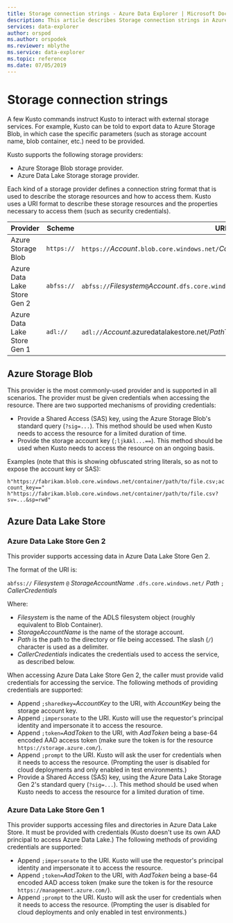 ```yaml
---
title: Storage connection strings - Azure Data Explorer | Microsoft Docs
description: This article describes Storage connection strings in Azure Data Explorer.
services: data-explorer
author: orspod
ms.author: orspodek
ms.reviewer: mblythe
ms.service: data-explorer
ms.topic: reference
ms.date: 07/05/2019
---
```

# Storage connection strings

A few Kusto commands instruct Kusto to interact with external
storage services. For example, Kusto can be told to export data to Azure Storage
Blob, in which case the specific parameters (such as storage account name,
blob container, etc.) need to be provided.

Kusto supports the following storage providers:


* Azure Storage Blob storage provider.
* Azure Data Lake Storage storage provider.

Each kind of a storage provider defines a connection string format
that is used to describe the storage resources and how to access them.
Kusto uses a URI format to describe these storage resources and the properties
necessary to access them (such as security credentials).


|Provider                   |Scheme    |URI template                          |
|---------------------------|----------|--------------------------------------|
|Azure Storage Blob         |`https://`|`https://`*Account*`.blob.core.windows.net/`*Container*[`/`*BlobName*][`?`*SasKey* \| `;`*AccountKey*]|
|Azure Data Lake Store Gen 2|`abfss://`|`abfss://`*Filesystem*`@`*Account*`.dfs.core.windows.net/`*PathToDirectoryOrFile*[`;`*CallerCredentials*]|
|Azure Data Lake Store Gen 1|`adl://`  |`adl://`*Account*.azuredatalakestore.net/*PathToDirectoryOrFile*[`;`*CallerCredentials*]|

## Azure Storage Blob

This provider is the most commonly-used provider and is supported in all scenarios.
The provider must be given credentials when accessing the resource. There are
two supported mechanisms of providing credentials:

* Provide a Shared Access (SAS) key, using the Azure Storage Blob's standard
  query (`?sig=...`). This method should be used when Kusto needs to access the
  resource for a limited duration of time.
* Provide the storage account key (`;ljkAkl...==`). This method should be used
  when Kusto needs to access the resource on an ongoing basis.

Examples (note that this is showing obfuscated string literals, so as not to expose
the account key or SAS):

`h"https://fabrikam.blob.core.windows.net/container/path/to/file.csv;account_key=="` 
`h"https://fabrikam.blob.core.windows.net/container/path/to/file.csv?sv=...&sp=rwd"` 

## Azure Data Lake Store

### Azure Data Lake Store Gen 2

This provider supports accessing data in Azure Data Lake Store Gen 2.

The format of the URI is:

`abfss://` *Filesystem* `@` *StorageAccountName* `.dfs.core.windows.net/` *Path* `;` *CallerCredentials*

Where:

* *Filesystem* is the name of the ADLS filesystem object (roughly equivalent
  to Blob Container).
* *StorageAccountName* is the name of the storage account.
* *Path* is the path to the directory or file being accessed.
  The slash (`/`) character is used as a delimiter.
* *CallerCredentials* indicates the credentials used to access the service,
  as described below.

When accessing Azure Data Lake Store Gen 2, the caller must provide valid
credentials for accessing the service. The following methods of providing credentials are
supported:

* Append `;sharedkey=`*AccountKey* to the URI, with *AccountKey* being
  the storage account key.
* Append `;impersonate` to the URI. Kusto will use the requestor's principal
  identity and impersonate it to access the resource.
* Append `;token=`*AadToken* to the URI, with *AadToken* being a base-64
  encoded AAD access token (make sure the token is for the resource `https://storage.azure.com/`).
* Append `;prompt` to the URI. Kusto will ask the user for credentials
  when it needs to access the resource. (Prompting the user is disabled for
  cloud deployments and only enabled in test environments.)
* Provide a Shared Access (SAS) key, using the Azure Data Lake Storage Gen 2's standard
  query (`?sig=...`). This method should be used when Kusto needs to access the
  resource for a limited duration of time.



### Azure Data Lake Store Gen 1

This provider supports accessing files and directories in Azure Data Lake Store.
It must be provided with credentials (Kusto doesn't use its own AAD principal to
access Azure Data Lake.) The following methods of providing credentials are
supported:

* Append `;impersonate` to the URI. Kusto will use the requestor's principal
  identity and impersonate it to access the resource.
* Append `;token=`*AadToken* to the URI, with *AadToken* being a base-64
  encoded AAD access token (make sure the token is for the resource `https://management.azure.com/`).
* Append `;prompt` to the URI. Kusto will ask the user for credentials
  when it needs to access the resource. (Prompting the user is disabled for
  cloud deployments and only enabled in test environments.)



